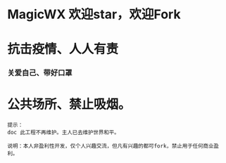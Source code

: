# MagicWX 欢迎star，欢迎Fork

# 抗击疫情、人人有责

### 关爱自己、带好口罩

# 公共场所、禁止吸烟。


``` nginx
提示：
doc 此工程不再维护。主人已去维护世界和平。

说明：本人非盈利性开发，仅个人兴趣交流，但凡有兴趣的都可fork，禁止用于任何商业盈利。

```


